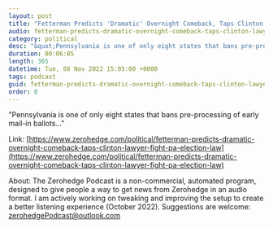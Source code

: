 ```yaml
---
layout: post
title: "Fetterman Predicts 'Dramatic' Overnight Comeback, Taps Clinton Lawyer To Fight PA Election Law"
audio: fetterman-predicts-dramatic-overnight-comeback-taps-clinton-lawyer-fight-pa-election-law-0
category: political
desc: "&quot;Pennsylvania is one of only eight states that bans pre-processing of early mail-in ballots...&quot;"
duration: 00:06:05
length: 365
datetime: Tue, 08 Nov 2022 15:05:00 +0000
tags: podcast
guid: fetterman-predicts-dramatic-overnight-comeback-taps-clinton-lawyer-fight-pa-election-law-0
order: 0
---
```

&quot;Pennsylvania is one of only eight states that bans pre-processing of early mail-in ballots...&quot;

Link: [https://www.zerohedge.com/political/fetterman-predicts-dramatic-overnight-comeback-taps-clinton-lawyer-fight-pa-election-law](https://www.zerohedge.com/political/fetterman-predicts-dramatic-overnight-comeback-taps-clinton-lawyer-fight-pa-election-law)

About: The Zerohedge Podcast is a non-commercial, automated program, designed to give people a way to get news from Zerohedge in an audio format.  I am actively working on tweaking and improving the setup to create a better listening experience (October 2022).  Suggestions are welcome: [zerohedgePodcast@outlook.com](mailto:zerohedgePodcast@outlook.com)